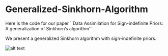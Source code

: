 # Generalized-Sinkhorn-Algorithm

Here is the code for our paper ``Data Assimilation for Sign-indefinite Priors: A generalization of Sinkhorn’s algorithm''

We present a generalized Sinkhorn algorithm with sign-indefinite priors.

![alt text]([http://url/to/img.pn](https://github.com/dytroshut/Generalized-Sinkhorn-Algorithm/blob/main/figures/gene_net_RPPA_small.pdf)https://github.com/dytroshut/Generalized-Sinkhorn-Algorithm/blob/main/figures/gene_net_RPPA_small.pdfg)
